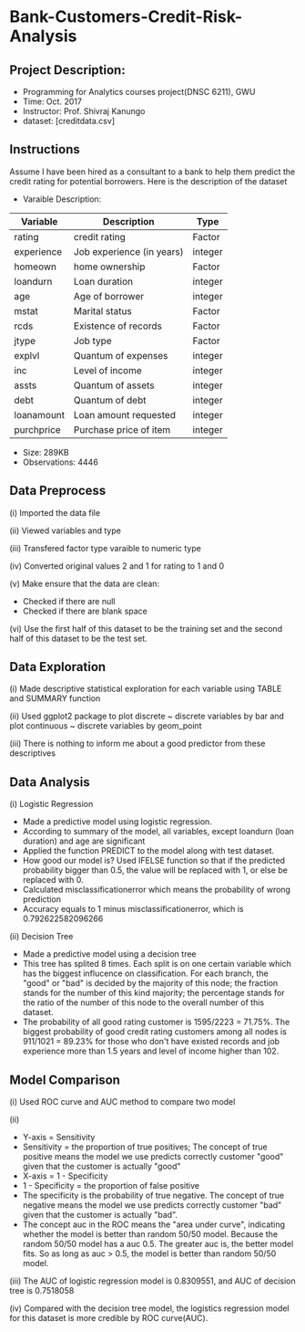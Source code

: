 # Bank-Customers-Credit-Risk-Analysis

## Project Description:
* Programming for Analytics courses project(DNSC 6211), GWU
* Time: Oct. 2017
* Instructor: Prof. Shivraj Kanungo
* dataset: [creditdata.csv]

## Instructions
Assume I have been hired as a consultant to a bank to help them predict the credit rating for potential borrowers. Here is the description of the dataset

* Varaible Description:

| **Variable** | **Description** | **Type** |
| --- | --- | --- |
| rating | credit rating | Factor |
| experience | Job experience (in years) | integer |
| homeown | home ownership | Factor |
| loandurn | Loan duration | integer |
| age | Age of borrower | integer |
| mstat | Marital status | Factor |
| rcds | Existence of records | Factor |
| jtype | Job type | Factor |
| explvl | Quantum of expenses | integer |
| inc | Level of income | integer |
| assts | Quantum of assets | integer |
| debt | Quantum of debt | integer |
| loanamount | Loan amount requested | integer |
| purchprice | Purchase price of item | integer |

* Size: 289KB
* Observations: 4446

## Data Preprocess 
(i) Imported the data file

(ii) Viewed variables and type

(iii) Transfered factor type varaible to numeric type

(iv) Converted original values 2 and 1 for rating to 1 and 0

(v) Make ensure that the data are clean:
* Checked if there are null
* Checked if there are blank space

(vi) Use the first half of this dataset to be the training set and the second half of this dataset
to be the test set. 

## Data Exploration
(i) Made descriptive statistical exploration for each variable using TABLE and SUMMARY function

(ii) Used ggplot2 package to plot discrete ~ discrete variables by bar and plot continuous ~ discrete variables by geom_point

(iii) There is nothing to inform me about a good predictor from these descriptives

## Data Analysis
(i) Logistic Regression

* Made a predictive model using logistic regression.
* According to summary of the model, all variables, except loandurn (loan duration) and age are significant
* Applied the function PREDICT to the model along with test dataset.
* How good our model is? Used IFELSE function so that if the predicted probability bigger than 0.5, the value will be replaced with 1, or else be replaced with 0.
* Calculated misclassificationerror which means the probability of wrong prediction
* Accuracy equals to 1 minus misclassificationerror, which is 0.792622582096266

(ii) Decision Tree
* Made a predictive model using a decision tree
* This tree has splited 8 times. Each split is on one certain variable which has the biggest influcence on classification. For each branch, the "good" or "bad" is decided by the majority of this node; the fraction stands for the number of this kind majority; the percentage stands for the ratio of the number of this node to the overall number of this dataset.
* The probability of all good rating customer is 1595/2223 = 71.75%. The biggest probability of good credit rating customers among all nodes is 911/1021 = 89.23% for those who don't have existed records and job experience more than 1.5 years and level of income higher than 102.

## Model Comparison
(i) Used ROC curve and AUC method to compare two model

(ii)
* Y-axis = Sensitivity
* Sensitivity = the proportion of true positives; The concept of true positive means the model we use predicts correctly customer "good" given that the customer is actually "good"
* X-axis = 1 - Specificity
* 1 - Specificity = the proportion of false positive
* The specificity is the probability of true negative. The concept of true negative means the model we use predicts correctly customer "bad" given that the customer is actually "bad".
* The concept auc in the ROC means the "area under curve", indicating whether the model is better than random 50/50 model. Because the random 50/50 model has a auc 0.5. The greater auc is, the better model fits. So as long as auc > 0.5, the model is better than random 50/50 model.

(iii) The AUC of logistic regression model is 0.8309551, and AUC of decision tree is 0.7518058

(iv) Compared with the decision tree model, the logistics regression model for this dataset is more credible by ROC curve(AUC).
